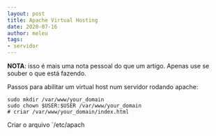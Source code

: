 ```yaml
---
layout: post
title: Apache Virtual Hosting
date: 2020-07-16
author: meleu
tags:
- servidor
---
```

**NOTA**: isso é mais uma nota pessoal do que um artigo. Apenas use se souber o que está fazendo.

Passos para abilitar um virtual host num servidor rodando apache:
```shell
sudo mkdir /var/www/your_domain
sudo chown $USER:$USER /var/www/your_domain
# criar /var/www/your_domain/index.html
```
Criar o arquivo `/etc/apach
<!--stackedit_data:
eyJoaXN0b3J5IjpbMTAxNDUwMDc5NF19
-->